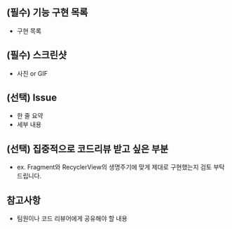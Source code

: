 ## (필수) 기능 구현 목록

- 구현 목록

## (필수) 스크린샷

- 사진 or GIF 

## (선택) Issue 

- 한 줄 요약
- 세부 내용

## (선택) 집중적으로 코드리뷰 받고 싶은 부분

- ex. Fragment와 RecyclerView의 생명주기에 맞게 제대로 구현했는지 검토 부탁드립니다.

## 참고사항

- 팀원이나 코드 리뷰어에게 공유해야 할 내용